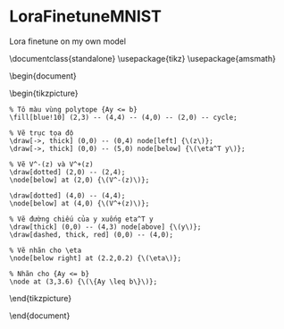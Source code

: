 # LoraFinetuneMNIST
Lora finetune on my own model


\documentclass{standalone}
\usepackage{tikz}
\usepackage{amsmath}

\begin{document}

\begin{tikzpicture}

    % Tô màu vùng polytope {Ay <= b}
    \fill[blue!10] (2,3) -- (4,4) -- (4,0) -- (2,0) -- cycle;

    % Vẽ trục tọa độ
    \draw[->, thick] (0,0) -- (0,4) node[left] {\(z\)};
    \draw[->, thick] (0,0) -- (5,0) node[below] {\(\eta^T y\)};
    
    % Vẽ V^-(z) và V^+(z)
    \draw[dotted] (2,0) -- (2,4);
    \node[below] at (2,0) {\(V^-(z)\)};
    
    \draw[dotted] (4,0) -- (4,4);
    \node[below] at (4,0) {\(V^+(z)\)};
    
    % Vẽ đường chiếu của y xuống eta^T y
    \draw[thick] (0,0) -- (4,3) node[above] {\(y\)};
    \draw[dashed, thick, red] (0,0) -- (4,0);
    
    % Vẽ nhãn cho \eta
    \node[below right] at (2.2,0.2) {\(\eta\)};
    
    % Nhãn cho {Ay <= b}
    \node at (3,3.6) {\(\{Ay \leq b\}\)};
    
\end{tikzpicture}

\end{document}
